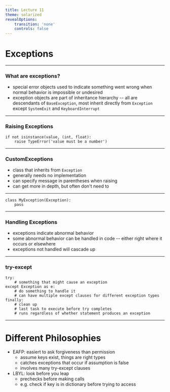 ```yaml
---
title: Lecture 11
theme: solarized
revealOptions:
    transition: 'none'
    controls: false
---
```


# Exceptions

---

### What are exceptions?

* special error objects used to indicate something went wrong
  when normal behavior is impossible or undesired
* exception objects are part of inheritance hierarchy -- all
  are descendants of `BaseException`, most inherit directly from `Exception`
  except `SystemExit` and `KeyboardInterrupt`

---

### Raising Exceptions

```
if not isinstance(value, (int, float):
    raise TypeError('value must be a number')
```

---

### CustomExceptions

* class that inherits from `Exception`
* generally needs no implementation
* can specify message in parentheses when raising
* can get more in depth, but often don't need to

---

```
class MyException(Exception):
    pass
```

---

### Handling Exceptions

* exceptions indicate abnormal behavior
* some abnormal behavior can be handled in code --
  either right where it occurs or elsewhere
* exceptions not handled will cascade up
---

### try-except 

```
try:
    # something that might cause an exception
except Exception as e:
    # do something to handle it
    # can have multiple except clauses for different exception types
finally:
    # clean up
    # last task to execute before try completes
    # runs regardless of whether statement produces an exception
```

---

# Different Philosophies

* EAFP:  easiert to ask forgiveness than permission
  * assume keys exist, things are right types
  * catches exceptions that occur if assumption is false
  * involves many try-except clauses
* LBYL:  look before you leap
  * prechecks before making calls
  * e.g. check if key is in dictionary before trying to access

